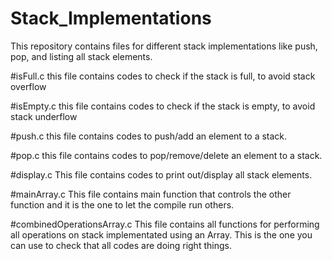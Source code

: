 # Stack_Implementations
This repository contains files for different stack implementations like push, pop, and listing all stack elements.

#isFull.c
this file contains codes to check if the stack is full, to avoid stack overflow

#isEmpty.c 
this file contains codes to check if the stack is empty, to avoid stack underflow

#push.c
this file contains codes to push/add an element to a stack.

#pop.c
this file contains codes to pop/remove/delete an element to a stack.

#display.c
This file contains codes to print out/display all stack elements.

#mainArray.c
This file contains main function that controls the other function and it is the one to let the compile run others.

#combinedOperationsArray.c
This file contains all functions for performing all operations on stack implementated using an Array.
This is the one you can use to check that all codes are doing right things.

